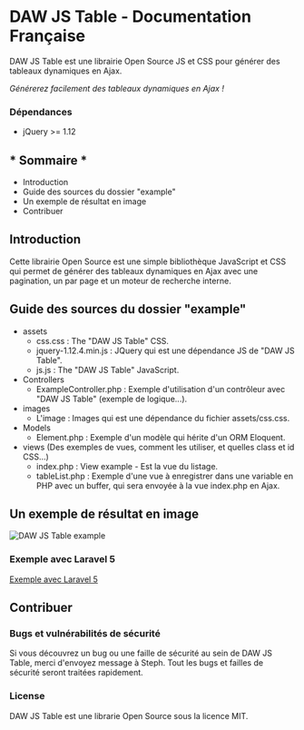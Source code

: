 # DAW JS Table - Documentation Française

DAW JS Table est une librairie Open Source JS et CSS pour générer des tableaux dynamiques en Ajax.

*Générerez facilement des tableaux dynamiques en Ajax !*




### Dépendances

* jQuery >= 1.12






## * Sommaire *

* Introduction
* Guide des sources du dossier "example"
* Un exemple de résultat en image
* Contribuer






## Introduction

Cette librairie Open Source est une simple bibliothèque JavaScript et CSS qui permet de générer des tableaux dynamiques en Ajax avec une pagination, un par page et un moteur de recherche interne.






## Guide des sources du dossier "example"

* assets
    * css.css : The "DAW JS Table" CSS.
    * jquery-1.12.4.min.js : JQuery qui est une dépendance JS de "DAW JS Table".
    * js.js : The "DAW JS Table" JavaScript.
* Controllers
    * ExampleController.php : Exemple d'utilisation d'un contrôleur avec "DAW JS Table" (exemple de logique...).
* images
    * L'image : Images qui est une dépendance du fichier assets/css.css.
* Models
    * Element.php : Exemple d'un modèle qui hérite d'un ORM Eloquent.
* views (Des exemples de vues, comment les utiliser, et quelles class et id CSS...)
    * index.php : View example - Est la vue du listage.
    * tableList.php : Exemple d'une vue à enregistrer dans une variable en PHP avec un buffer, qui sera envoyée à la vue index.php en Ajax.






## Un exemple de résultat en image

![DAW JS Table example](https://www.devandweb.fr/medias/upload/package/daw-js-table-example.png)






### Exemple avec Laravel 5

[Exemple avec Laravel 5](https://github.com/stephweb/daw-js-table-with-laravel5-framework)






## Contribuer

### Bugs et vulnérabilités de sécurité

Si vous découvrez un bug ou une faille de sécurité au sein de DAW JS Table, merci d'envoyez message à Steph. Tout les bugs et failles de sécurité seront traitées rapidement.




### License

DAW JS Table est une librarie Open Source sous la licence MIT.